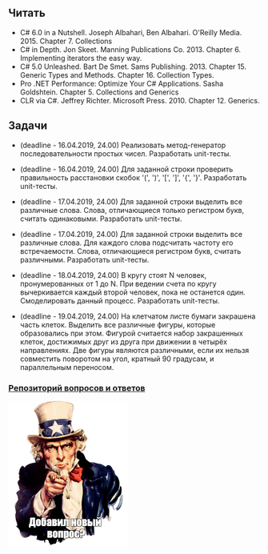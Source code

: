 ## Читать

- C# 6.0 in a Nutshell. Joseph Albahari, Ben Albahari. O'Reilly Media. 2015.
Chapter 7. Collections
- C# in Depth. Jon Skeet. Manning Publications Co. 2013. Chapter 6. Implementing iterators the easy way.
- C# 5.0 Unleashed. Bart De Smet. Sams Publishing. 2013. Chapter 15. Generic Types and Methods. Chapter 16. Collection Types.
- Pro .NET Performance: Optimize Your C# Applications. Sasha Goldshtein. Chapter 5. Collections and Generics
- CLR via C#. Jeffrey Richter. Microsoft Press. 2010. Chapter 12. Generics.

## Задачи

- (deadline - 16.04.2019, 24.00) Реализовать метод-генератор последовательности простых чисел. Разработать unit-тесты.

- (deadline - 16.04.2019, 24.00) Для заданной строки проверить правильность расстановки скобок '(', ')', '[', ']', '{', '}'. Разработать unit-тесты.

- (deadline - 17.04.2019, 24.00) Для заданной строки выделить все различные слова. Слова, отличающиеся только регистром букв, считать одинаковыми. Разработать unit-тесты.

- (deadline - 17.04.2019, 24.00) Для заданной строки выделить все различные слова. Для каждого слова подсчитать частоту его встречаемости. Слова, отличающиеся регистром букв, считать различными. Разработать unit-тесты.

- (deadline - 18.04.2019, 24.00) В кругу стоят N человек, пронумерованных от 1 до N. При ведении счета по кругу вычеркивается каждый второй человек, пока не останется один. Cмоделировать данный процесс. Разработать unit-тесты. 

- (deadline - 19.04.2019, 24.00) На клетчатом листе бумаги закрашена часть клеток. Выделить все различные фигуры, которые образовались при этом. Фигурой считается набор закрашенных клеток, достижимых друг из друга при движении в четырёх направлениях. Две фигуры являются различными, если их нельзя совместить поворотом на угол, кратный 90 градусам, и параллельным переносом. 

### [Репозиторий вопросов и ответов](https://github.com/AnzhelikaKravchuk/.NET-Training.-Spring-2019/tree/master/.Net-Interview-Questions)

![](https://github.com/AnzhelikaKravchuk/Materials/blob/master/Pictures/Q%26A.png)
